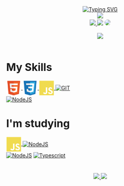 <div align="center">
<a href="https://git.io/typing-svg"><img src="https://readme-typing-svg.demolab.com?font=oswald&weight=200&duration=1500&pause=500&color=FFC900&background=7F000000&center=true&width=435&lines=Hello!+My+name+is+Almir+Gabriel;I'm+27+years+old;I'm+studying+to+be+a+front+end+developer;Be+Welcome+!+" alt="Typing SVG" /></a>
</div>

<div align="center">
<img height="200em" weight="180em" src="https://i.pinimg.com/originals/09/c6/29/09c62903beeba336dc9da76eb5c9a107.gif"/>
</div>

<div align="center"> 
<a href="https://www.instagram.com/_almir_gabriel_/" target="_blank"><img src="https://img.shields.io/badge/-Instagram-%23E4405F?style=for-the-badge&logo=instagram&logoColor=white"</a>
<a href = "mailto:almir.gabriel.andrade@gmail.com"> <img src="https://img.shields.io/badge/-Gmail-%23333?style=for-the-badge&logo=gmail&logoColor=white" target="_blank"></a>
<a href="https://www.linkedin.com/in/almir-gabriel-andrade-82377b25a/" target="_blank"><img src="https://img.shields.io/badge/-LinkedIn-%230077B5?style=for-the-badge&logo=linkedin&logoColor=white" style="border-radius: 30px" target="_blank"></a> 
 <br><br>
  <img alingn="center" src="https://komarev.com/ghpvc/?username=AlmirGabriel&style=for-the-badge&label=Total+profile+visits&color=red"/>
 </div>
 
<div style="display: inline_block"><br>
<h1 display="flex">My Skills</h1>
  <a target="_blank" href="https://developer.mozilla.org/pt-BR/docs/Web/HTML"><img align="center" alt="HTML" height="40" width="40" src="https://raw.githubusercontent.com/devicons/devicon/master/icons/html5/html5-original.svg">
  <a target="_blank" href="https://developer.mozilla.org/pt-BR/docs/Web/CSS"><img align="center" alt="CSS" height="40" width="40" src="https://raw.githubusercontent.com/devicons/devicon/master/icons/css3/css3-original.svg">
  <a target="_blank" href="https://developer.mozilla.org/pt-BR/docs/Web/JavaScript"><img align="center" alt="JavaScript" height="40" width="40" src="https://raw.githubusercontent.com/devicons/devicon/master/icons/javascript/javascript-plain.svg">
  <a target="_blank" href="https://git-scm.com/"><img align="center" alt="GIT" height="40" width="40" src="https://cdn.jsdelivr.net/gh/devicons/devicon/icons/git/git-original.svg">
</div>
  <a target="_blank" href="https://nodejs.org/en/docs/"><img align="center" alt="NodeJS" height="40" width="40" src="https://cdn.jsdelivr.net/gh/devicons/devicon/icons/nodejs/nodejs-original.svg"></a>
</div>

<div>
<h1 display="inline-block">I'm studying</h1>
   <a target="_blank" href="https://developer.mozilla.org/pt-BR/docs/Web/JavaScript"><img align="center" alt="JavaScript" height="40" width="40" src="https://raw.githubusercontent.com/devicons/devicon/master/icons/javascript/javascript-plain.svg">
   <a target="_blank" href="https://nodejs.org/en/docs/"><img align="center" alt="NodeJS" height="40" width="40" src="https://cdn.jsdelivr.net/gh/devicons/devicon/icons/nodejs/nodejs-original.svg"></a>
</div>
   <a target="_blank" href="https://angular.io/"><img align="center" alt="NodeJS" height="40" width="40" src="https://cdn.jsdelivr.net/gh/devicons/devicon/icons/angularjs/angularjs-original.svg"></a>
</div>
<a target="_blank" href="https://www.typescriptlang.org/"><img align="center" alt="Typescript" height="40" width="40" src="https://cdn.jsdelivr.net/gh/devicons/devicon/icons/typescript/typescript-original.svg"></a>
</div>

<div align="center">
<h1></h1>
<a href="https//beacons.ai/AlmirGabriel">
<img height="160em" src="https://github-readme-stats.vercel.app/api?username=AlmirGabriel&show_icons=true&theme=outrun"/>
<img height="160em" src="https://github-readme-stats.vercel.app/api/top-langs/?username=AlmirGabriel&layout=compact&theme=outrun"/>
</div>
